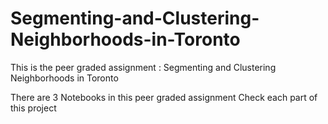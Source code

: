 # Segmenting-and-Clustering-Neighborhoods-in-Toronto
This is the peer graded assignment : Segmenting and Clustering Neighborhoods in Toronto

There are 3 Notebooks in this peer graded assignment
Check each part of this project
